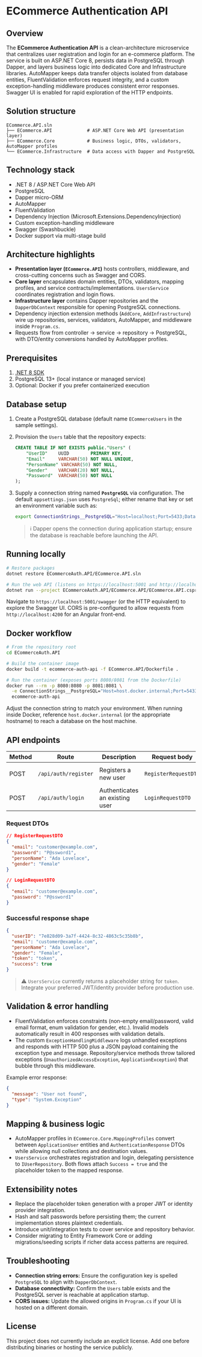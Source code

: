 # ECommerce Authentication API

## Overview
The **ECommerce Authentication API** is a clean-architecture microservice that centralizes user registration and login for an e-commerce platform. The service is built on ASP.NET Core 8, persists data in PostgreSQL through Dapper, and layers business logic into dedicated Core and Infrastructure libraries. AutoMapper keeps data transfer objects isolated from database entities, FluentValidation enforces request integrity, and a custom exception-handling middleware produces consistent error responses. Swagger UI is enabled for rapid exploration of the HTTP endpoints.

## Solution structure
```
ECommerce.API.sln
├── ECommerce.API             # ASP.NET Core Web API (presentation layer)
├── ECommerce.Core            # Business logic, DTOs, validators, AutoMapper profiles
└── ECommerce.Infrastructure  # Data access with Dapper and PostgreSQL
```

## Technology stack
- .NET 8 / ASP.NET Core Web API
- PostgreSQL
- Dapper micro-ORM
- AutoMapper
- FluentValidation
- Dependency Injection (Microsoft.Extensions.DependencyInjection)
- Custom exception-handling middleware
- Swagger (Swashbuckle)
- Docker support via multi-stage build

## Architecture highlights
- **Presentation layer (`ECommerce.API`)** hosts controllers, middleware, and cross-cutting concerns such as Swagger and CORS.
- **Core layer** encapsulates domain entities, DTOs, validators, mapping profiles, and service contracts/implementations. `UsersService` coordinates registration and login flows.
- **Infrastructure layer** contains Dapper repositories and the `DapperDbContext` responsible for opening PostgreSQL connections.
- Dependency injection extension methods (`AddCore`, `AddInfrastructure`) wire up repositories, services, validators, AutoMapper, and middleware inside `Program.cs`.
- Requests flow from controller → service → repository → PostgreSQL, with DTO/entity conversions handled by AutoMapper profiles.

## Prerequisites
1. [.NET 8 SDK](https://dotnet.microsoft.com/download)
2. PostgreSQL 13+ (local instance or managed service)
3. Optional: Docker if you prefer containerized execution

## Database setup
1. Create a PostgreSQL database (default name `ECommerceUsers` in the sample settings).
2. Provision the `Users` table that the repository expects:

   ```sql
   CREATE TABLE IF NOT EXISTS public."Users" (
       "UserID"    UUID        PRIMARY KEY,
       "Email"     VARCHAR(50) NOT NULL UNIQUE,
       "PersonName" VARCHAR(50) NOT NULL,
       "Gender"    VARCHAR(20) NOT NULL,
       "Password"  VARCHAR(50) NOT NULL
   );
   ```

3. Supply a connection string named **`PostgreSQL`** via configuration. The default `appsettings.json` uses `PostgreSql`; either rename that key or set an environment variable such as:

   ```bash
   export ConnectionStrings__PostgreSQL="Host=localhost;Port=5433;Database=ECommerceUsers;Username=postgres;Password=admin"
   ```

   > ℹ️ Dapper opens the connection during application startup; ensure the database is reachable before launching the API.

## Running locally
```bash
# Restore packages
dotnet restore ECommerceAuth.API/ECommerce.API.sln

# Run the web API (listens on https://localhost:5001 and http://localhost:5000 by default)
dotnet run --project ECommerceAuth.API/ECommerce.API/ECommerce.API.csproj
```

Navigate to `https://localhost:5001/swagger` (or the HTTP equivalent) to explore the Swagger UI. CORS is pre-configured to allow requests from `http://localhost:4200` for an Angular front-end.

## Docker workflow
```bash
# From the repository root
cd ECommerceAuth.API

# Build the container image
docker build -t ecommerce-auth-api -f ECommerce.API/Dockerfile .

# Run the container (exposes ports 8080/8081 from the Dockerfile)
docker run --rm -p 8080:8080 -p 8081:8081 \
  -e ConnectionStrings__PostgreSQL="Host=host.docker.internal;Port=5433;Database=ECommerceUsers;Username=postgres;Password=admin" \
  ecommerce-auth-api
```

Adjust the connection string to match your environment. When running inside Docker, reference `host.docker.internal` (or the appropriate hostname) to reach a database on the host machine.

## API endpoints
| Method | Route                   | Description                | Request body | Successful response |
|--------|------------------------|----------------------------|--------------|---------------------|
| POST   | `/api/auth/register`   | Registers a new user       | `RegisterRequestDTO` | `AuthenticationResponse` with `Success=true` and placeholder JWT token |
| POST   | `/api/auth/login`      | Authenticates an existing user | `LoginRequestDTO` | `AuthenticationResponse` if credentials are valid |

### Request DTOs
```json
// RegisterRequestDTO
{
  "email": "customer@example.com",
  "password": "P@ssword1",
  "personName": "Ada Lovelace",
  "gender": "Female"
}

// LoginRequestDTO
{
  "email": "customer@example.com",
  "password": "P@ssword1"
}
```

### Successful response shape
```json
{
  "userID": "7e828d09-3a7f-4424-8c32-4863c5c35b8b",
  "email": "customer@example.com",
  "personName": "Ada Lovelace",
  "gender": "Female",
  "token": "token",
  "success": true
}
```

> ⚠️ `UsersService` currently returns a placeholder string for `token`. Integrate your preferred JWT/identity provider before production use.

## Validation & error handling
- FluentValidation enforces constraints (non-empty email/password, valid email format, enum validation for gender, etc.). Invalid models automatically result in 400 responses with validation details.
- The custom `ExceptionHandlingMiddleware` logs unhandled exceptions and responds with HTTP 500 plus a JSON payload containing the exception type and message. Repository/service methods throw tailored exceptions (`UnauthorizedAccessException`, `ApplicationException`) that bubble through this middleware.

Example error response:
```json
{
  "message": "User not found",
  "type": "System.Exception"
}
```

## Mapping & business logic
- AutoMapper profiles in `ECommerce.Core.MappingProfiles` convert between `ApplicationUser` entities and `AuthenticationResponse` DTOs while allowing null collections and destination values.
- `UsersService` orchestrates registration and login, delegating persistence to `IUserRepository`. Both flows attach `Success = true` and the placeholder token to the mapped response.

## Extensibility notes
- Replace the placeholder token generation with a proper JWT or identity provider integration.
- Hash and salt passwords before persisting them; the current implementation stores plaintext credentials.
- Introduce unit/integration tests to cover service and repository behavior.
- Consider migrating to Entity Framework Core or adding migrations/seeding scripts if richer data access patterns are required.

## Troubleshooting
- **Connection string errors:** Ensure the configuration key is spelled `PostgreSQL` to align with `DapperDbContext`.
- **Database connectivity:** Confirm the `Users` table exists and the PostgreSQL server is reachable at application startup.
- **CORS issues:** Update the allowed origins in `Program.cs` if your UI is hosted on a different domain.

## License
This project does not currently include an explicit license. Add one before distributing binaries or hosting the service publicly.
